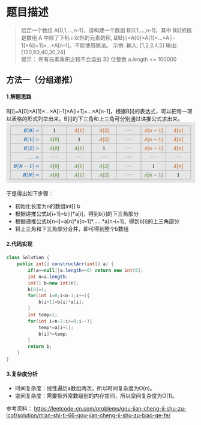 # 题目描述
> 给定一个数组 A[0,1,…,n-1]，请构建一个数组 B[0,1,…,n-1]，其中 B[i]的值是数组 A 中除了下标 i 以外的元素的积, 即B[i]=A[0]×A[1]×…×A[i-1]×A[i+1]×…×A[n-1]。不能使用除法。
> 示例:
> 输入: [1,2,3,4,5] 
> 输出: [120,60,40,30,24]   
> 提示：
> 所有元素乘积之和不会溢出 32 位整数 
> a.length <= 100000
## 方法一（分组递推）
#### 1.解题思路
B[i]=A[0]×A[1]×…×A[i-1]×A[i+1]×…×A[n-1]，根据B[i]的表达式，可以把每一项以表格的形式列举出来，B[i]的下三角和上三角可分别通过递推公式求出来。
![在这里插入图片描述](66：构建乘积数组.assets/20210609235431327.png)

于是得出如下步骤：

 - 初始化长度为n的数组int[] b
 - 根据递推公式b[i+1]=b[i]\*a[i]，得到b[i]的下三角部分
 - 根据递推公式b[n-i]=a[n]\*a[n-1]\*……\*a[n-i+1]，得到b[i]的上三角部分
 - 将上三角和下三角部分合并，即可得到整个b数组

#### 2.代码实现
```java
class Solution {
    public int[] constructArr(int[] a) {
        if(a==null||a.length==0) return new int[0];
        int n=a.length;
        int[] b=new int[n];
        b[0]=1;
        for(int i=0;i<n-1;i++){
            b[i+1]=b[i]*a[i];
        }
        int temp=1;
        for(int i=n-2;i>=0;i--){
            temp*=a[i+1];
            b[i]*=temp;
        }
        return b;
    }
}
```
#### 3.复杂度分析
 - 时间复杂度：线性遍历a数组两次，所以时间复杂度为O(n)。
 - 空间复杂度：需要额外常数级别的内存空间，所以空间复杂度为O(1)。

参考资料：
https://leetcode-cn.com/problems/gou-jian-cheng-ji-shu-zu-lcof/solution/mian-shi-ti-66-gou-jian-cheng-ji-shu-zu-biao-ge-fe/
